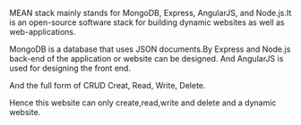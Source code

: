 MEAN stack mainly stands for MongoDB, Express, AngularJS, and Node.js.It is an open-source software stack for building dynamic websites as well as web-applications.

MongoDB is a database that uses JSON documents.By Express and Node.js back-end of the application or website can be designed. And AngularJS is used for designing the front end.

And the full form of CRUD Creat, Read, Write, Delete.

Hence this website can only create,read,write and delete and a dynamic website.
